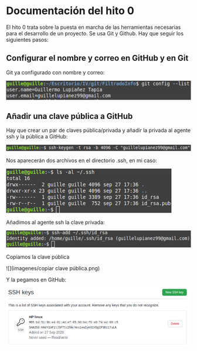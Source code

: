 # Documentación del hito 0

El hito 0 trata sobre la puesta en marcha de las herramientas necesarias para el desarrollo de un proyecto. Se usa Git y Github. Hay que seguir los siguientes pasos:

## Configurar el nombre y correo en GitHub y en Git

Git ya configurado con nombre y correo:

![](imagenes/capt.png)

## Añadir una clave pública a GitHub

Hay que crear un par de claves pública/privada y añadir la privada al agente ssh y la pública a GitHub:

![](imagenes/creacion_publica.png)

Nos aparecerán dos archivos en el directorio .ssh, en mi caso:

![](imagenes/claves_creadas.png)

Añadimos al agente ssh la clave privada:

![](imagenes/agregar_clave_privada_agente.png)

Copiamos la clave pública

![](imagenes/copiar clave pública.png)

Y la pegamos en GitHub:

![](imagenes/clave_publica_copiada.png)


